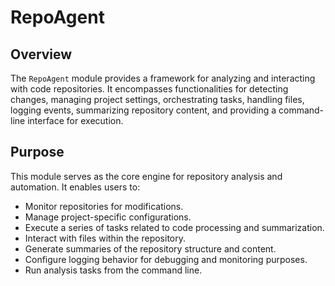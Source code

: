 # RepoAgent

## Overview

The `RepoAgent` module provides a framework for analyzing and interacting with code repositories. It encompasses functionalities for detecting changes, managing project settings, orchestrating tasks, handling files, logging events, summarizing repository content, and providing a command-line interface for execution. 

## Purpose

This module serves as the core engine for repository analysis and automation. It enables users to:

*   Monitor repositories for modifications.
*   Manage project-specific configurations.
*   Execute a series of tasks related to code processing and summarization.
*   Interact with files within the repository.
*   Generate summaries of the repository structure and content. 
*   Configure logging behavior for debugging and monitoring purposes.
*   Run analysis tasks from the command line.